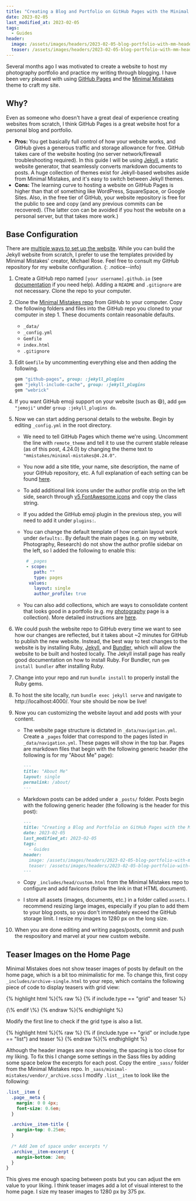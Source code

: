 ```yaml
---
title: "Creating a Blog and Portfolio on GitHub Pages with the Minimal Mistakes Theme"
date: 2023-02-05
last_modified_at: 2023-02-05
tags:
  - Guides
header:
  image: /assets/images/headers/2023-02-05-blog-portfolio-with-mm-header.jpg
  teaser: /assets/images/headers/2023-02-05-blog-portfolio-with-mm-header.jpg
---
```


Several months ago I was motivated to create a website to host my photography portfolio and practice my writing through blogging. I have been very pleased with using [GitHub Pages](https://pages.github.com/) and the [Minimal Mistakes](https://mmistakes.github.io/minimal-mistakes/) theme to craft my site. 

## Why?

Even as someone who doesn't have a great deal of experience creating websites from scratch, I think GitHub Pages is a great website host for a personal blog and portfolio. 

* **Pros:** You get basically full control of how your website works, and GitHub gives a generous traffic and storage allowance for free. GitHub takes care of the website hosting (no server network/firewall troubleshooting required). In this guide I will be using [Jekyll](https://jekyllrb.com/), a static website generator, that seamlessly converts markdown documents to posts. A huge collection of themes exist for Jekyll-based websites aside from Minimal Mistakes, and it's easy to switch between Jekyll themes.
* **Cons:** The learning curve to hosting a website on GitHub Pages is higher than that of something like WordPress, SquareSpace, or Google Sites. Also, in the free tier of GitHub, your website repository is free for the public to see and copy (and any previous commits can be recovered). (The latter con can be avoided if you host the website on a personal server, but that takes more work.)

## Base Configuration

There are [multiple ways to set up the website](https://mmistakes.github.io/minimal-mistakes/docs/quick-start-guide/). While you can build the Jekyll website from scratch, I prefer to use the templates provided by Minimal Mistakes' creator, Michael Rose. Feel free to consult my GitHub repository for my website configuration.
{: .notice--info}
 
1. Create a GitHub repo named `[your username].github.io` (see [documentation](https://docs.github.com/en/pages/quickstart) if you need help). Adding a `README` and `.gitignore` are not necessary. Clone the repo to your computer.
2. Clone the [Minimal Mistakes repo](https://github.com/mmistakes/minimal-mistakes) from GitHub to your computer. Copy the following folders and files into the GitHub repo you cloned to your computer in step 1. These documents contain reasonable defaults.

    * `_data/`
    * `_config.yml`
    * `Gemfile`
    * `index.html`
    * `.gitignore`

3. Edit `Gemfile` by uncommenting everything else and then adding the following.

    ```ruby
    gem "github-pages", group: :jekyll_plugins
    gem "jekyll-include-cache", group: :jekyll_plugins
    gem "webrick"
    ```

4. If you want GitHub emoji support on your website (such as :smile:), add `gem "jemoji"` under `group :jekyll_plugins do`. 
5. Now we can start adding personal details to the website. Begin by editing `_config.yml` in the root directory.

    * We need to tell GitHub Pages which theme we're using. Uncomment the line with `remote_theme` and tell it to use the current stable release (as of this post, 4.24.0) by changing the theme text to `"mmistakes/minimal-mistakes@4.24.0"`.
    * You now add a site title, your name, site description, the name of your GitHub repository, etc. A full explanation of each setting can be found [here](https://mmistakes.github.io/minimal-mistakes/docs/configuration/).  
    * To add additional link icons under the author profile strip on the left side, search through [v5 FontAwesome icons](https://fontawesome.com/v5/search) and copy the class string.
    * If you added the GitHub emoji plugin in the previous step, you will need to add it under `plugins:`.  
    * You can change the default template of how certain layout work under `defaults:`. By default the main pages (e.g. on my website, Photography, Research) do not show the author profile sidebar on the left, so I added the following to enable this:

        ```yaml
         # _pages
         - scope:
            path: ""
            type: pages
          values:
            layout: single
            author_profile: true
        ```

    * You can also add collections, which are ways to consolidate content that looks good in a portfolio (e.g. my [photography](https://www.codyhou.com/photography/) page is a collection). More detailed instructions are [here](https://mmistakes.github.io/minimal-mistakes/docs/collections/).

6. We could push the website repo to GitHub every time we want to see how our changes are reflected, but it takes about ~2 minutes for GitHub to publish the new website. Instead, the best way to test changes to the website is by installing Ruby, [Jekyll](https://jekyllrb.com/docs/installation/), and [Bundler](https://bundler.io/), which will allow the website to be built and hosted locally. The Jekyll install page has really good documentation on how to install Ruby. For Bundler, run `gem install bundler` after installing Ruby.
7. Change into your repo and run `bundle install` to properly install the Ruby gems.
8. To host the site locally, run `bundle exec jekyll serve` and navigate to http://localhost:4000/. Your site should be now be live!
9. Now you can customizing the website layout and add posts with your content. 

    * The website page structure is dictated in `_data/navigation.yml`. Create a `_pages` folder that correspond to the pages listed in `_data/navigation.yml`. These pages will show in the top bar. Pages are markdown files that begin with the following generic header (the following is for my "About Me" page):

        ```md
        ---
        title: "About Me"
        layout: single
        permalink: /about/
        ---
        ```

    * Markdown posts can be added under a `_posts/` folder. Posts begin with the following generic header (the following is the header for this post):

        ```md
        ---
        title: "Creating a Blog and Portfolio on GitHub Pages with the Minimal Mistakes Theme"
        date: 2023-02-05
        last_modified_at: 2023-02-05
        tags:
          - Guides
        header:
          image: /assets/images/headers/2023-02-05-blog-portfolio-with-mm-header.jpg
          teaser: /assets/images/headers/2023-02-05-blog-portfolio-with-mm-header.jpg
        ---
        ```

    * Copy `_includes/head/custom.html` from the Minimal Mistakes repo to configure and add favicons (follow the link in that HTML document).
    * I store all assets (images, documents, etc.) in a folder called `assets`. I recommend resizing large images, especially if you plan to add them to your blog posts, so you don't immediately exceed the GitHub storage limit. I resize my images to 1280 px on the long size.

10. When you are done editing and writing pages/posts, commit and push the respository and marvel at your new custom website.

## Teaser Images on the Home Page

Minimal Mistakes does not show teaser images of posts by default on the home page, which is a bit too minimalistic for me. To change this, first copy `_includes/archive-single.html` to your repo, which contains the following piece of code to display teasers with grid view:

{% highlight html %}{% raw %}
{\% if include.type == "grid" and teaser \%}
  <div class="archive__item-teaser">
    <img src="{{ teaser | relative_url }}" alt="">
  </div>
{\% endif \%}
{% endraw %}{% endhighlight %}

Modify the first line to check if the grid type is also a list. 

{% highlight html %}{% raw %}
{\% if (include.type == "grid" or include.type == "list") and teaser \%}
{% endraw %}{% endhighlight %}

Although the header images are now showing, the spacing is too close for my liking. To fix this I change some settings in the Sass files by adding some space below the excerpts for each post. Copy the entire `_sass/` folder from the Minimal Mistakes repo. In `_sass/minimal-mistakes/vendor/_archive.scss` I modify `.list__item` to look like the following: 

```css
.list__item {
  .page__meta {
    margin: 0 0 4px;
    font-size: 0.6em;
  }

  .archive__item-title {
    margin-top: 0.25em;
  }
  
  /* Add 2em of space under excerpts */
  .archive__item-excerpt {
    margin-bottom: 2em;
  }
}
```

This gives me enough spacing between posts but you can adjust the em value to your liking. I think teaser images add a lot of visual interest to the home page. I size my teaser images to 1280 px by 375 px.
